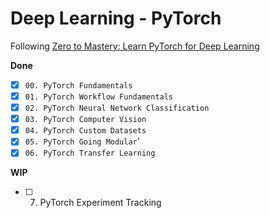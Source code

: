 # Deep Learning - PyTorch

Following [Zero to Mastery: Learn PyTorch for Deep Learning](https://www.learnpytorch.io/00_pytorch_fundamentals/) 

**Done**
- [x] `00. PyTorch Fundamentals`
- [x] `01. PyTorch Workflow Fundamentals`
- [x] `02. PyTorch Neural Network Classification`
- [x] `03. PyTorch Computer Vision`
- [x] `04. PyTorch Custom Datasets`
- [x] `05. PyTorch Going Modular`'
- [x] `06. PyTorch Transfer Learning`

**WIP**
- [ ] 07. PyTorch Experiment Tracking
